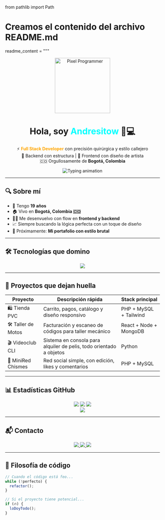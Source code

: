 from pathlib import Path

# Creamos el contenido del archivo README.md
readme_content = """
<!-- 🔥 Andresitow - Código con elegancia, lógica con filo -->
<p align="center">
  <img src="https://i.pinimg.com/originals/3e/47/61/3e476166c6f2e0d32772ac5151c6d0b3.gif" width="180" alt="Pixel Programmer">
</p>

<h1 align="center">Hola, soy <span style="color:#00FFFF;">Andresitow</span> 👾💻</h1>

<p align="center">
  ⚡ <strong><span style="color:#FFA500;">Full Stack Developer</span></strong> con precisión quirúrgica y estilo callejero<br>
  🧠 Backend con estructura | 🎨 Frontend con diseño de artista<br>
  🇨🇴 Orgullosamente de <strong>Bogotá, Colombia</strong>
</p>

<p align="center">
  <img src="https://readme-typing-svg.demolab.com?font=Fira+Code&size=22&pause=800&color=FF00AA&center=true&vCenter=true&width=600&lines=React+%7C+Node+%7C+Django+%7C+PHP;Frontend+interactivo+y+moderno;Backend+eficiente+y+estructurado;Código+con+alma+y+actitud+%F0%9F%94%A5" alt="Typing animation">
</p>

---

## 🔍 Sobre mí

- 🎂 Tengo <strong>19 años</strong>
- 🏠 Vivo en <strong>Bogotá, Colombia 🇨🇴</strong>
- 👨‍💻 Me desenvuelvo con flow en <strong>frontend y backend</strong>
- 📈 Siempre buscando la lógica perfecta con un toque de diseño
- 🚀 Próximamente: <strong>Mi portafolio con estilo brutal</strong>

---

## 🛠️ Tecnologías que domino

<p align="center">
  <img src="https://skillicons.dev/icons?i=react,html,css,js,bootstrap,tailwind,nodejs,express,python,django,php,mysql,sqlite,firebase,git,github,vscode" />
</p>

---

## 💼 Proyectos que dejan huella

| Proyecto             | Descripción rápida                                                     | Stack principal                  |
|----------------------|------------------------------------------------------------------------|----------------------------------|
| 🛍️ Tienda PVC        | Carrito, pagos, catálogo y diseño responsivo                           | PHP + MySQL + Tailwind           |
| 🛠️ Taller de Motos   | Facturación y escaneo de códigos para taller mecánico                  | React + Node + MongoDB           |
| 🎬 Videoclub CLI     | Sistema en consola para alquiler de pelis, todo orientado a objetos    | Python                           |
| 💬 MiniRed Chismes   | Red social simple, con edición, likes y comentarios                    | PHP + MySQL                      |

---

## 📊 Estadísticas GitHub

<p align="center">
  <img src="https://github-readme-stats.vercel.app/api?username=carlo1404&show_icons=true&theme=radical&border_radius=10" />
  <img src="https://github-readme-stats.vercel.app/api/top-langs/?username=carlo1404&layout=compact&theme=radical&border_radius=10" />
  <img src="https://github-readme-streak-stats.herokuapp.com/?user=carlo1404&theme=radical&border_radius=10" />
  <br>
  <img src="https://github-profile-summary-cards.vercel.app/api/cards/profile-details?username=carlo1404&theme=tokyonight" />
</p>

---

## 📬 Contacto

<p align="center">
  <a href="https://www.linkedin.com/in/tuusuario" target="_blank">
    <img src="https://img.shields.io/badge/LinkedIn-Andresitow-blue?style=for-the-badge&logo=linkedin" />
  </a>
  <a href="mailto:tucorreo@gmail.com">
    <img src="https://img.shields.io/badge/Gmail-tucorreo@gmail.com-red?style=for-the-badge&logo=gmail" />
  </a>
  <a href="https://tusitio.com" target="_blank">
    <img src="https://img.shields.io/badge/Portafolio-Próximamente-00C7B7?style=for-the-badge&logo=vercel" />
  </a>
</p>

---

## 💭 Filosofía de código

```js
// Cuando el código está feo...
while (!perfecto) {
  refactor();
}

// Si el proyecto tiene potencial...
if (🔥) {
  loDoyTodo();
}
